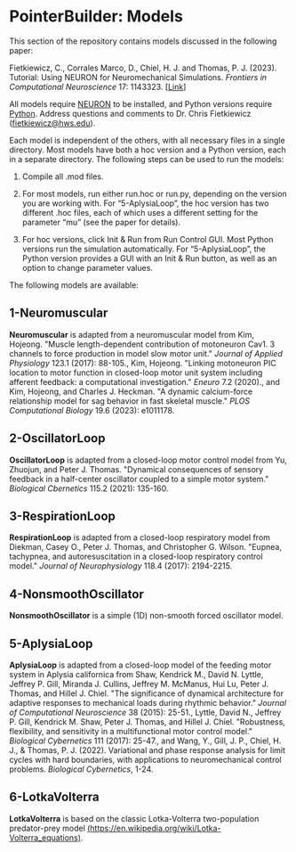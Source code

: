 # PointerBuilder: Models
This section of the repository contains models discussed in the following paper:

Fietkiewicz, C., Corrales Marco, D., Chiel, H. J. and Thomas, P. J. (2023). Tutorial: Using NEURON for Neuromechanical Simulations. *Frontiers in Computational Neuroscience* 17: 1143323. [[Link](https://www.frontiersin.org/articles/10.3389/fncom.2023.1143323/)]

All models require [NEURON](https::/neuron.yale.edu) to be installed, and Python versions require [Python](https://python.org). Address questions and comments to Dr. Chris Fietkiewicz (fietkiewicz@hws.edu). 

Each model is independent of the others, with all necessary files in a single directory. Most models have both a hoc version and a Python version, each in a separate directory. The following steps can be used to run the models:

1. Compile all .mod files.

2. For most models, run either run.hoc or run.py, depending on the version you are working with. For “5-AplysiaLoop”, the hoc version has two different .hoc files, each of which uses a different setting for the parameter “mu” (see the paper for details). 

3. For hoc versions, click Init & Run from Run Control GUI. Most Python versions run the simulation automatically. For “5-AplysiaLoop”, the Python version provides a GUI with an Init & Run button, as well as an option to change parameter values.

The following models are available:

## 1-Neuromuscular

**Neuromuscular** is adapted from a neuromuscular model from Kim, Hojeong. "Muscle length-dependent contribution of motoneuron Cav1. 3 channels to force production in model slow motor unit." *Journal of Applied Physiology* 123.1 (2017): 88-105., Kim, Hojeong. "Linking motoneuron PIC location to motor function in closed-loop motor unit system including afferent feedback: a computational investigation." *Eneuro* 7.2 (2020)., and Kim, Hojeong, and Charles J. Heckman. "A dynamic calcium-force relationship model for sag behavior in fast skeletal muscle." *PLOS Computational Biology* 19.6 (2023): e1011178.

## 2-OscillatorLoop

**OscillatorLoop** is adapted from a closed-loop motor control model from Yu, Zhuojun, and Peter J. Thomas. "Dynamical consequences of sensory feedback in a half-center oscillator coupled to a simple motor system." *Biological Cbernetics* 115.2 (2021): 135-160.

## 3-RespirationLoop

**RespirationLoop** is adapted from a closed-loop respiratory model from Diekman, Casey O., Peter J. Thomas, and Christopher G. Wilson. "Eupnea, tachypnea, and autoresuscitation in a closed-loop respiratory control model." *Journal of Neurophysiology* 118.4 (2017): 2194-2215.

## 4-NonsmoothOscillator

**NonsmoothOscillator** is a simple (1D) non-smooth forced oscillator model.

## 5-AplysiaLoop

**AplysiaLoop** is adapted from a closed-loop model of the feeding motor system in Aplysia californica from Shaw, Kendrick M., David N. Lyttle, Jeffrey P. Gill, Miranda J. Cullins, Jeffrey M. McManus, Hui Lu, Peter J. Thomas, and Hillel J. Chiel. "The significance of dynamical architecture for adaptive responses to mechanical loads during rhythmic behavior." *Journal of Computational Neuroscience* 38 (2015): 25-51., Lyttle, David N., Jeffrey P. Gill, Kendrick M. Shaw, Peter J. Thomas, and Hillel J. Chiel. "Robustness, flexibility, and sensitivity in a multifunctional motor control model." *Biological Cybernetics* 111 (2017): 25-47., and Wang, Y., Gill, J. P., Chiel, H. J., & Thomas, P. J. (2022). Variational and phase response analysis for limit cycles with hard boundaries, with applications to neuromechanical control problems. *Biological Cybernetics*, 1-24.

## 6-LotkaVolterra

**LotkaVolterra** is based on the classic Lotka-Volterra two-population predator-prey model [(https://en.wikipedia.org/wiki/Lotka-Volterra_equations)](https://en.wikipedia.org/wiki/Lotka%E2%80%93Volterra_equations).
